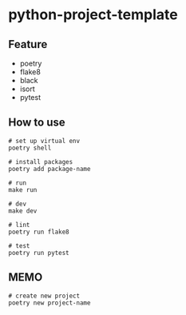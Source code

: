# python-project-template

## Feature
- poetry
- flake8
- black
- isort
- pytest


## How to use
```
# set up virtual env
poetry shell

# install packages
poetry add package-name

# run
make run

# dev
make dev

# lint
poetry run flake8

# test
poetry run pytest
```

## MEMO
```
# create new project
poetry new project-name
```
